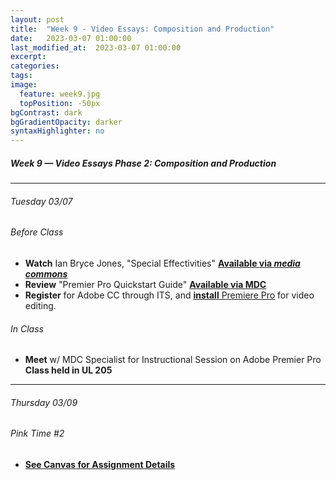 ```yaml
---
layout: post
title:  "Week 9 - Video Essays: Composition and Production"
date:   2023-03-07 01:00:00
last_modified_at:  2023-03-07 01:00:00
excerpt: 
categories: 
tags: 
image:
  feature: week9.jpg
  topPosition: -50px
bgContrast: dark
bgGradientOpacity: darker
syntaxHighlighter: no
---
```

##### **Week 9 — Video Essays Phase 2: Composition and Production**

---

###### Tuesday 03/07

###### *Before Class*
- **Watch** Ian Bryce Jones, "Special Effectivities" [**Available via *media commons***](http://mediacommons.org/intransition/special-effectivities)
- **Review** "Premier Pro Quickstart Guide" [**Available via MDC**](https://guides.lib.unc.edu/ld.php?content_id=67370743)
- **Register** for Adobe CC through ITS, and [**install** Premiere Pro](https://adobe.unc.edu) for video editing.

###### *In Class*
- **Meet** w/ MDC Specialist for Instructional Session on Adobe Premier Pro **Class held in UL 205** 

---

###### Thursday 03/09 

###### *Pink Time #2*
- [**See Canvas for Assignment Details**](https://uncch.instructure.com/courses/17305/assignments/190111)